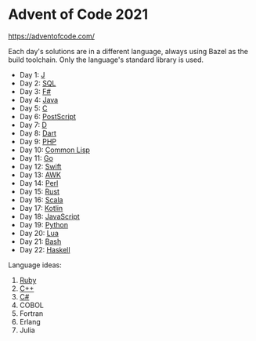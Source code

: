 # Advent of Code 2021

https://adventofcode.com/

Each day's solutions are in a different language, always using Bazel as the
build toolchain. Only the language's standard library is used.

- Day 1: [J](<https://en.wikipedia.org/wiki/J_(programming_language)>)
- Day 2: [SQL](https://en.wikipedia.org/wiki/SQL)
- Day 3: [F#](<https://en.wikipedia.org/wiki/FSharp_(programming_language)>)
- Day 4: [Java](<https://en.wikipedia.org/wiki/Java_(programming_language)>)
- Day 5: [C](<https://en.wikipedia.org/wiki/C_(programming_language)>)
- Day 6: [PostScript](https://en.wikipedia.org/wiki/PostScript)
- Day 7: [D](<https://en.wikipedia.org/wiki/D_(programming_language)>)
- Day 8: [Dart](<https://en.wikipedia.org/wiki/Dart_(programming_language)>)
- Day 9: [PHP](https://en.wikipedia.org/wiki/PHP)
- Day 10: [Common Lisp](https://en.wikipedia.org/wiki/Common_Lisp)
- Day 11: [Go](<https://en.wikipedia.org/wiki/Go_(programming_language)>)
- Day 12: [Swift](<https://en.wikipedia.org/wiki/Swift_(programming_language)>)
- Day 13: [AWK](https://en.wikipedia.org/wiki/AWK)
- Day 14: [Perl](<https://en.wikipedia.org/wiki/Perl_(programming_language)>)
- Day 15: [Rust](<https://en.wikipedia.org/wiki/Rust_(programming_language)>)
- Day 16: [Scala](<https://en.wikipedia.org/wiki/Scala_(programming_language)>)
- Day 17: [Kotlin](<https://en.wikipedia.org/wiki/Kotlin_(programming_language)>)
- Day 18: [JavaScript](https://en.wikipedia.org/wiki/JavaScript)
- Day 19: [Python](<https://en.wikipedia.org/wiki/Python_(programming_language)>)
- Day 20: [Lua](<https://en.wikipedia.org/wiki/Lua_(programming_language)>)
- Day 21: [Bash](<https://en.wikipedia.org/wiki/Bash_(Unix_shell)>)
- Day 22: [Haskell](<https://en.wikipedia.org/wiki/Haskell_(programming_language)>)

Language ideas:

1. [Ruby](https://github.com/coinbase/rules_ruby)
1. [C++](https://docs.bazel.build/versions/main/be/c-cpp.html)
1. [C#](https://github.com/bazelbuild/rules_dotnet)
1. COBOL
1. Fortran
1. Erlang
1. Julia
